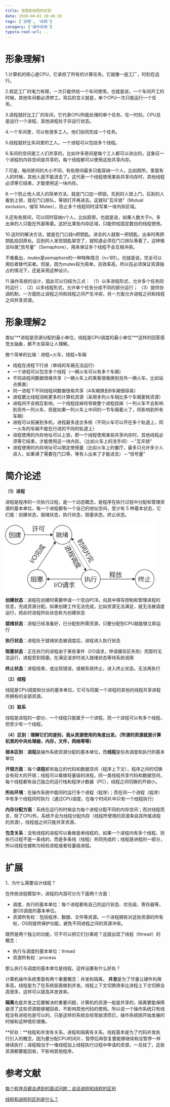 ```yaml
---
title: 进程和线程的区别
date: 2020-08-01 10:46:18
tags: ['进程', '线程']
category: ['操作系统']
typora-root-url: ..
---
```


# 形象理解1

1.计算机的核心是CPU，它承担了所有的计算任务。它就像一座工厂，时刻在运行。

2.假定工厂的电力有限，一次只能供给一个车间使用。也就是说，一个车间开工的时候，其他车间都必须停工。背后的含义就是，单个CPU一次只能运行一个任务。

3.进程就好比工厂的车间，它代表CPU所能处理的单个任务。任一时刻，CPU总是运行一个进程，其他进程处于非运行状态。

<!--more-->

4.一个车间里，可以有很多工人。他们协同完成一个任务。

5.线程就好比车间里的工人。一个进程可以包括多个线程。

6.车间的空间是工人们共享的，比如许多房间是每个工人都可以进出的。这象征一个进程的内存空间是共享的，每个线程都可以使用这些共享内存。

7.可是，每间房间的大小不同，有些房间最多只能容纳一个人，比如厕所。里面有人的时候，其他人就不能进去了。这代表一个线程使用某些共享内存时，其他线程必须等它结束，才能使用这一块内存。

8.一个防止他人进入的简单方法，就是门口加一把锁。先到的人锁上门，后到的人看到上锁，就在门口排队，等锁打开再进去。这就叫"互斥锁"（Mutual exclusion，缩写 Mutex），防止多个线程同时读写某一块内存区域。

9.还有些房间，可以同时容纳n个人，比如厨房。也就是说，如果人数大于n，多出来的人只能在外面等着。这好比某些内存区域，只能供给固定数目的线程使用。

10.这时的解决方法，就是在门口挂n把钥匙。进去的人就取一把钥匙，出来时再把钥匙挂回原处。后到的人发现钥匙架空了，就知道必须在门口排队等着了。这种做法叫做["](https://link.zhihu.com/?target=http%3A//en.wikipedia.org/wiki/Semaphore_(programming))信号量"（Semaphore），用来保证多个线程不会互相冲突。

不难看出，mutex是semaphore的一种特殊情况（n=1时）。也就是说，完全可以用后者替代前者。但是，因为mutex较为简单，且效率高，所以在必须保证资源独占的情况下，还是采用这种设计。

11.操作系统的设计，因此可以归结为三点：
（1）以多进程形式，允许多个任务同时运行；
（2）以多线程形式，允许单个任务分成不同的部分运行；
（3）提供协调机制，一方面防止进程之间和线程之间产生冲突，另一方面允许进程之间和线程之间共享资源。

# 形象理解2

类似”**进程是资源分配的最小单位，线程是CPU调度的最小单位“**这样的回答感觉太抽象，都不太容易让人理解。

做个简单的比喻：进程=火车，线程=车厢

- 线程在进程下行进（单纯的车厢无法运行）
- 一个进程可以包含多个线程（一辆火车可以有多个车厢）
- 不同进程间数据很难共享（一辆火车上的乘客很难换到另外一辆火车，比如站点换乘）
- 同一进程下不同线程间数据很易共享（A车厢换到B车厢很容易）
- 进程要比线程消耗更多的计算机资源（采用多列火车相比多个车厢更耗资源）
- 进程间不会相互影响，一个线程挂掉将导致整个进程挂掉（一列火车不会影响到另外一列火车，但是如果一列火车上中间的一节车厢着火了，将影响到所有车厢）
- 进程可以拓展到多机，进程最多适合多核（不同火车可以开在多个轨道上，同一火车的车厢不能在行进的不同的轨道上）
- 进程使用的内存地址可以上锁，即一个线程使用某些共享内存时，其他线程必须等它结束，才能使用这一块内存。（比如火车上的洗手间）－"互斥锁"
- 进程使用的内存地址可以限定使用量（比如火车上的餐厅，最多只允许多少人进入，如果满了需要在门口等，等有人出来了才能进去）－“信号量”

# 简介论述

**（1）进程**

进程是程序的一次执行过程，是一个动态概念，是程序在执行过程中分配和管理资源的基本单位，每一个进程都有一个自己的地址空间，至少有 5 种基本状态，它们是：创建状态，就绪状态，执行状态，阻塞状态，终止状态。

![进程的五种基本状态及转换](/images/%E8%BF%9B%E7%A8%8B%E5%92%8C%E7%BA%BF%E7%A8%8B%E7%9A%84%E5%8C%BA%E5%88%AB/%E8%BF%9B%E7%A8%8B%E7%9A%84%E4%BA%94%E7%A7%8D%E5%9F%BA%E6%9C%AC%E7%8A%B6%E6%80%81%E5%8F%8A%E8%BD%AC%E6%8D%A2.png)

**创建状态**：进程在创建时需要申请一个空白PCB，向其中填写控制和管理进程的信息，完成资源分配。如果创建工作无法完成，比如资源无法满足，就无法被调度运行，把此时进程所处状态称为创建状态

**就绪状态**：进程已经准备好，已分配到所需资源，只要分配到CPU就能够立即运行

**执行状态**：进程处于就绪状态被调度后，进程进入执行状态

**阻塞状态**：正在执行的进程由于某些事件（I/O请求，申请缓存区失败）而暂时无法运行，进程受到阻塞。在满足请求时进入就绪状态等待系统调用

**终止状态**：进程结束，或出现错误，或被系统终止，进入终止状态。无法再执行

**（2）线程**

线程是CPU调度和分派的基本单位，它可与同属一个进程的其他的线程共享进程所拥有的全部资源。

**（3）联系**

线程是进程的一部分，一个线程只能属于一个进程，而一个进程可以有多个线程，但至少有一个线程。

**（4）区别：理解它们的差别，我从资源使用的角度出发。（所谓的资源就是计算机里的中央处理器，内存，文件，网络等等）**

**根本区别**：**进程**是操作系统资源分配的基本单位，而**线程**是任务调度和执行的基本单位

**开销方面**：每个**进程**都有独立的代码和数据空间（程序上下文），程序之间的切换会有较大的开销；线程可以看做轻量级的进程，同一类线程共享代码和数据空间，每个线程都有自己独立的运行栈和程序计数器（PC），线程之间切换的开销小。

**所处环境**：在操作系统中能同时运行多个进程（程序）；而在同一个进程（程序）中有多个线程同时执行（通过CPU调度，在每个时间片中只有一个线程执行）

**内存分配方面**：系统在运行的时候会为每个进程分配不同的内存空间；而对线程而言，除了CPU外，系统不会为线程分配内存（线程所使用的资源来自其所属进程的资源），线程组之间只能共享资源。

**包含关系**：没有线程的进程可以看做是单线程的，如果一个进程内有多个线程，则执行过程不是一条线的，而是多条线（线程）共同完成的；线程是进程的一部分，所以线程也被称为轻权进程或者轻量级进程。

# 扩展

1、为什么需要设计线程？

在传统进程模型中，进程的内涵可分为下面两个方面：

- 调度、执行的基本单位：每个进程都有自己的运行状态、优先级、寄存器等，是OS调度的基本单位。
- 资源所有权：包括程序、数据、文件等资源。一个进程拥有对这些资源的所有权，OS则提供保护功能，避免不同进程之间的资源冲突。

既然是两个独立的功能，可不可以把它们分离呢？这就出现了线程（thread）的概念：

- 执行与调度的基本单位：thread
- 资源所有权：process

那么执行与调度的基本单位是线程，这样设置有什么好处？

计算机操作系统里面有两个重要概念：并发和隔离。
**并发**是为了尽量让硬件利用率高，线程是为了在系统层面做到并发。线程上下文切换效率比进程上下文切换会高很多，这样可以提高并发效率。

**隔离**也是并发之后要解决的重要问题，计算机的资源一般是共享的，隔离要能保障崩溃了这些资源能够被回收，不影响其他代码的使用。所以说一个操作系统只有线程没有进程也是可以的，只是这样的系统会经常崩溃而已，操作系统刚开始发展的时候和这种情形很像。


**好处：**线程和并发有关系，进程和隔离有关系。线程基本是为了代码并发执行引入的概念，因为要分配CPU时间片，暂停后再恢复要能够继续和没暂停一样继续执行；进程相当于一堆线程加上线程执行过程中申请的资源，一旦挂了，这些资源都要能回收，不影响其他程序。

# 参考文献

[每个程序员都会遇到的面试问题：谈谈进程和线程的区别](https://zhuanlan.zhihu.com/p/46410285)

[线程和进程的区别是什么？](https://www.zhihu.com/answer/411179772)